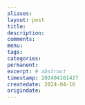 ```yaml
---
aliases:
layout: post
title:
description:
comments:
menu:
tags: 
categories:
permanent: 
excerpt: # abstract
timestamp: 202404161427
createdate: 2024-04-16
origindate: 
---
```


